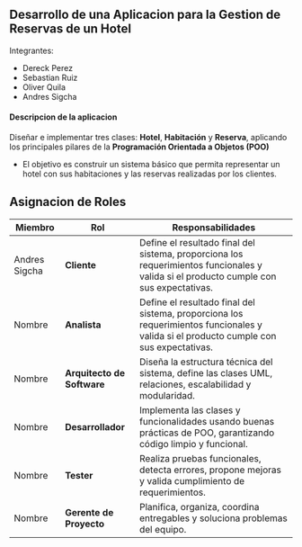 ## Desarrollo de una Aplicacion para la Gestion  de Reservas de un Hotel

<p>
Integrantes: 
</p>

- Dereck Perez 
- Sebastian Ruiz 
- Oliver Quila 
- Andres Sigcha 

#### Descripcion de la aplicacion 
Diseñar e implementar tres clases: **Hotel**, **Habitación** y **Reserva**, aplicando los principales pilares de la **Programación Orientada a Objetos (POO)**
- El objetivo es construir un sistema básico que permita representar un hotel con sus habitaciones y las reservas realizadas por los clientes.

## Asignacion de Roles
|  Miembro | Rol   | Responsabilidades   |
| ------------ | ------------ | ------------ |
| Andres Sigcha   |   **Cliente**   | Define el resultado final del sistema, proporciona los requerimientos funcionales y valida si el producto cumple con sus expectativas.   |
| Nombre |   **Analista**   | Define el resultado final del sistema, proporciona los requerimientos funcionales y valida si el producto cumple con sus expectativas.   |
| Nombre  |   **Arquitecto de Software**   | Diseña la estructura técnica del sistema, define las clases UML, relaciones, escalabilidad y modularidad.  |
| Nombre  |   **Desarrollador**   | Implementa las clases y funcionalidades usando buenas prácticas de POO, garantizando código limpio y funcional.  |
| Nombre   |   **Tester**   | Realiza pruebas funcionales, detecta errores, propone mejoras y valida cumplimiento de requerimientos.   |
| Nombre   |   **Gerente de Proyecto**   | Planifica, organiza, coordina entregables y soluciona problemas del equipo.  |

